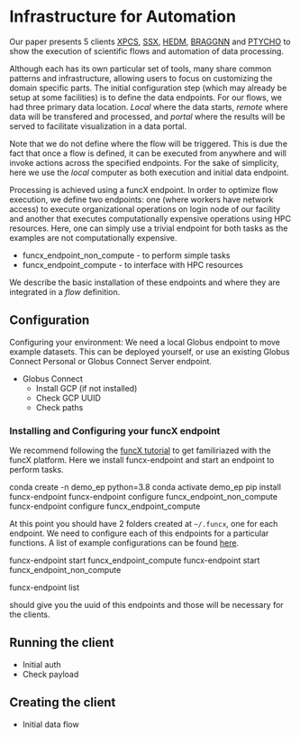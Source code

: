 # Infrastructure for Automation

Our paper presents 5 clients [XPCS](), [SSX](), [HEDM](), [BRAGGNN]() and [PTYCHO]() to show the execution of scientific flows and automation of data processing.

Although each has its own particular set of tools, many share common patterns and infrastructure, allowing users to focus on customizing the domain specific parts. The initial configuration step (which may already be setup at some facilities) is to define the data endpoints. For our flows, we had three primary data location. _Local_ where the data starts, _remote_ where data will be transfered and processed, and _portal_ where the results will be served to facilitate visualization in a data portal.

Note that we do not define where the flow will be triggered. This is due the fact that once a flow is defined, it can be executed from anywhere and will invoke actions across the specified endpoints. For the sake of simplicity, here we use the _local_ computer as both execution and initial data endpoint.

Processing is achieved using a funcX endpoint. In order to optimize flow execution, we define two endpoints: one (where workers have network access) to execute organizational operations on login node of our facility and another that executes computationally expensive operations using HPC resources. Here, one can simply use a trivial endpoint for both tasks as the examples are not computationally expensive.

* funcx_endpoint_non_compute - to perform simple tasks
* funcx_endpoint_compute - to interface with HPC resources

We describe the basic installation of these endpoints and where they are integrated in a _flow_ definition.

## Configuration

Configuring your environment: We need a local Globus endpoint to move example datasets. This can be deployed yourself, or use an existing Globus Connect Personal or Globus Connect Server endpoint.
* Globus Connect 
  * Install GCP (if not installed) 
  * Check GCP UUID
  * Check paths

### Installing and Configuring your funcX endpoint

We recommend following the [funcX tutorial](https://funcx.readthedocs.io/en/latest/Tutorial.html
) to get familiriazed with the funcX platform. Here we install funcx-endpoint and start an endpoint to perform tasks.

  conda create -n demo_ep python=3.8
  conda activate demo_ep
  pip install funcx-endpoint
  funcx-endpoint configure funcx_endpoint_non_compute
  funcx-endpoint configure funcx_endpoint_compute

At this point you should have 2 folders created at `~/.funcx`, one for each endpoint.
We need to configure each of this endpoints for a particular functions. A list of example configurations can be found [here](funcx_ep_list).

  funcx-endpoint start funcx_endpoint_compute
  funcx-endpoint start funcx_endpoint_non_compute

  funcx-endpoint list 

should give you the uuid of this endpoints and those will be necessary for the clients.


## Running the client

* Initial auth
* Check payload

## Creating the client

* Initial data flow

